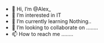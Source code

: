 - 👋 Hi, I’m @Alex_
- 👀 I’m interested in IT
- 🌱 I’m currently learning Nothing..
- 💞️ I’m looking to collaborate on ........
- 📫 How to reach me ........

<!---
AlexinfiniteGAMI/AlexinfiniteGAMI is a ✨ special ✨ repository because its `README.md` (this file) appears on your GitHub profile.
You can click the Preview link to take a look at your changes.
--->
